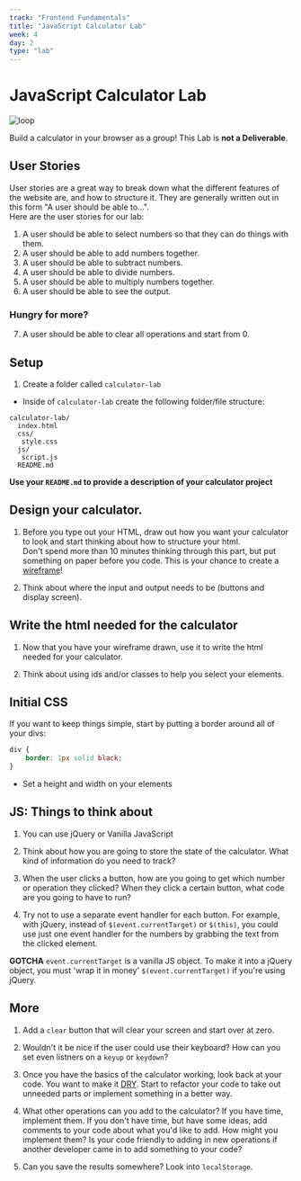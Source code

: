 ```yaml
---
track: "Frontend Fundamentals"
title: "JavaScript Calculator Lab"
week: 4
day: 2
type: "lab"
---
```



# JavaScript Calculator Lab


![loop](https://i.imgur.com/LxaKMCj.png)

Build a calculator in your browser as a group! This Lab is **not a Deliverable**.

## User Stories

User stories are a great way to break down what the different features of the website are, and how to structure it. They are generally written out in this form "A user should be able to...". <br>Here are the user stories for our lab:

1. A user should be able to select numbers so that they can do things with them.
2. A user should be able to add numbers together.
3. A user should be able to subtract numbers.
4. A user should be able to divide numbers.
5. A user should be able to multiply numbers together.
6. A user should be able to see the output.

### Hungry for more?

7. A user should be able to clear all operations and start from 0.


## Setup  

1. Create a folder called `calculator-lab`

- Inside of `calculator-lab` create the following folder/file structure:

```shell
calculator-lab/
  index.html
  css/
   style.css
  js/
   script.js
  README.md
```

**Use your `README.md` to provide a description of your calculator project**


## Design your calculator.

1. Before you type out your HTML, draw out how you want your calculator to look and start thinking about how to structure your html. <br>Don't spend more than 10 minutes thinking through this part, but put something on paper before you code. This is your chance to create a [wireframe](http://www.creativebloq.com/web-design/jargon-wireframes-mockups-prototypes-51514898)!

2. Think about where the input and output needs to be (buttons and display screen).

## Write the html needed for the calculator

1. Now that you have your wireframe drawn, use it to write the html needed for your calculator.

2. Think about using ids and/or classes to help you select your elements.


## Initial CSS

If you want to keep things simple, start by putting a border around all of your divs:

``` css
div {
    border: 1px solid black;
}
```

- Set a height and width on your elements


## JS: Things to think about

1. You can use jQuery or Vanilla JavaScript

1. Think about how you are going to store the state of the calculator. What kind of information do you need to track?

1. When the user clicks a button, how are you going to get which number or operation they clicked? When they click a certain button, what code are you going to have to run?

1. Try not to use a separate event handler for each button. For example, with jQuery, instead of `$(event.currentTarget)` or `$(this)`, you could use just one event handler for the numbers by grabbing the text from the clicked element.


**GOTCHA** `event.currentTarget` is a vanilla JS object. To make it into a jQuery object, you must 'wrap it in money' `$(event.currentTarget)` if you're using jQuery.

## More

1. Add a `clear` button that will clear your screen and start over at zero.

2. Wouldn't it be nice if the user could use their keyboard? How can you set even listners on a `keyup` or `keydown`?

3. Once you have the basics of the calculator working, look back at your code. You want to make it [DRY](https://en.wikipedia.org/wiki/Don%27t_repeat_yourself).  Start to refactor your code to take out unneeded parts or implement something in a better way.

4. What other operations can you add to the calculator? If you have time, implement them. If you don't have time, but have some ideas, add comments to your code about what you'd like to add. How might you implement them? Is your code friendly to adding in new operations if another developer came in to add something to your code?

5. Can you save the results somewhere? Look into `localStorage`.
